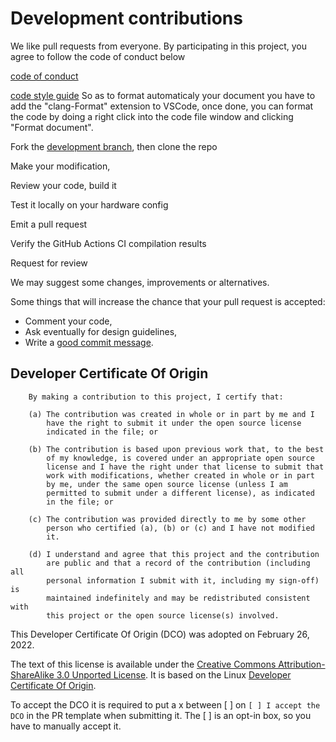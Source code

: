 # Development contributions

We like pull requests from everyone. By participating in this project, you
agree to follow the code of conduct below

[code of conduct](https://github.com/theengs/gateway/blob/master/CODE_OF_CONDUCT.md)

[code style guide](https://google.github.io/styleguide/cppguide.html#Formatting)
So as to format automaticaly your document you have to add the "clang-Format" extension to VSCode, once done, you can format the code by doing a right click into the code file window and clicking "Format document".

Fork the [development branch](https://github.com/theengs/gateway/tree/development), then clone the repo

Make your modification,

Review your code, build it

Test it locally on your hardware config

Emit a pull request

Verify the GitHub Actions CI compilation results

Request for review

We may suggest some changes, improvements or alternatives.

Some things that will increase the chance that your pull request is accepted:
* Comment your code,
* Ask eventually for design guidelines,
* Write a [good commit message][commit].

[commit]: http://tbaggery.com/2008/04/19/a-note-about-git-commit-messages.html

## Developer Certificate Of Origin

```
    By making a contribution to this project, I certify that:

    (a) The contribution was created in whole or in part by me and I
        have the right to submit it under the open source license
        indicated in the file; or

    (b) The contribution is based upon previous work that, to the best
        of my knowledge, is covered under an appropriate open source
        license and I have the right under that license to submit that
        work with modifications, whether created in whole or in part
        by me, under the same open source license (unless I am
        permitted to submit under a different license), as indicated
        in the file; or

    (c) The contribution was provided directly to me by some other
        person who certified (a), (b) or (c) and I have not modified
        it.

    (d) I understand and agree that this project and the contribution
        are public and that a record of the contribution (including all
        personal information I submit with it, including my sign-off) is
        maintained indefinitely and may be redistributed consistent with
        this project or the open source license(s) involved.
```

This Developer Certificate Of Origin (DCO) was adopted on February 26, 2022.

The text of this license is available under the [Creative Commons Attribution-ShareAlike 3.0 Unported License](http://creativecommons.org/licenses/by-sa/3.0/).  It is based on the Linux [Developer Certificate Of Origin](http://elinux.org/Developer_Certificate_Of_Origin).

To accept the DCO it is required to put a x between [ ] on `[ ] I accept the DCO` in the PR template when submitting it. The [ ] is an opt-in box, so you have to manually accept it.
